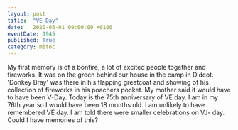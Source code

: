 ```yaml
---
layout: post
title:  "VE Day"
date:   2020-05-01 09:00:00 +0100
eventDate: 1945
published: True
category: mitoc
---
```


My first memory is of a bonfire, a lot of excited people together and fireworks. It was on the green behind our house in the camp in Didcot. 'Donkey Bray' was there in his flapping greatcoat and showing of his collection of fireworks in his poachers pocket. My mother said it would have to have been V-Day. 
Today is the 75th anniversary of VE day. I am in my 76th year so I would have been 18 months old. I am unlikely to have remembered VE day. I am told there were smaller celebrations on VJ- day. Could I have memories of this?
